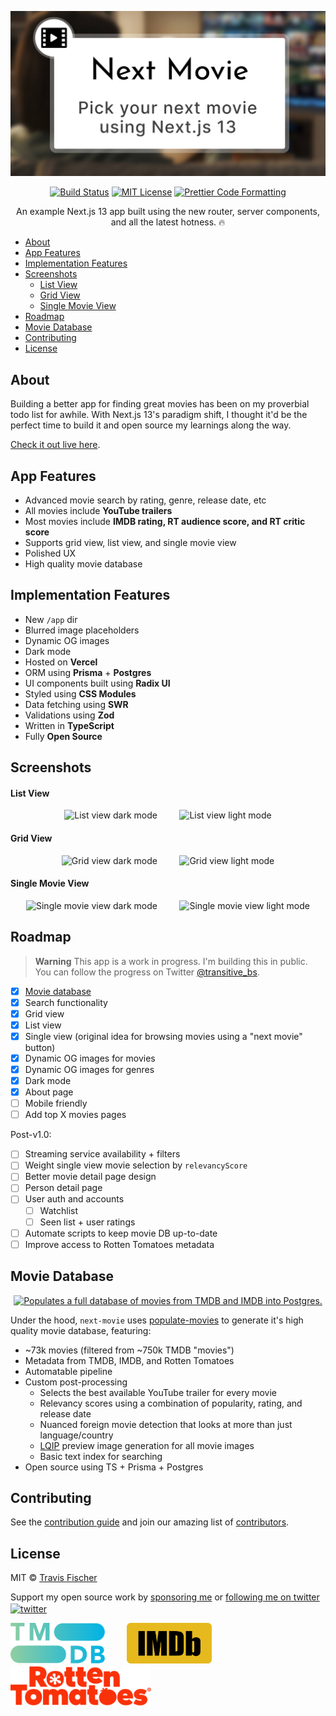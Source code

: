 <p align="center">
  <a href="https://next-movie.transitivebullsh.it">
    <img alt="Pick your next movie using Next.js 13" src="/public/social.jpg">
  </a>
</p>

<p align="center">
  <a href="https://github.com/transitive-bullshit/next-movie/actions/workflows/test.yml"><img alt="Build Status" src="https://github.com/transitive-bullshit/next-movie/actions/workflows/test.yml/badge.svg"></a>
  <a href="https://github.com/transitive-bullshit/next-movie/blob/main/license"><img alt="MIT License" src="https://img.shields.io/badge/license-MIT-blue"></a>
  <a href="https://prettier.io"><img alt="Prettier Code Formatting" src="https://img.shields.io/badge/code_style-prettier-brightgreen.svg"></a>
</p>

<p align="center">
  An example Next.js 13 app built using the new router, server components, and all the latest hotness. 🔥
</p>

- [About](#about)
- [App Features](#app-features)
- [Implementation Features](#implementation-features)
- [Screenshots](#screenshots)
    - [List View](#list-view)
    - [Grid View](#grid-view)
    - [Single Movie View](#single-movie-view)
- [Roadmap](#roadmap)
- [Movie Database](#movie-database)
- [Contributing](#contributing)
- [License](#license)

## About

Building a better app for finding great movies has been on my proverbial todo list for awhile. With Next.js 13's paradigm shift, I thought it'd be the perfect time to build it and open source my learnings along the way.

[Check it out live here](https://next-movie.transitivebullsh.it).

## App Features

- Advanced movie search by rating, genre, release date, etc
- All movies include **YouTube trailers**
- Most movies include **IMDB rating, RT audience score, and RT critic score**
- Supports grid view, list view, and single movie view
- Polished UX
- High quality movie database

## Implementation Features

- New `/app` dir
- Blurred image placeholders
- Dynamic OG images
- Dark mode
- Hosted on **Vercel**
- ORM using **Prisma** + **Postgres**
- UI components built using **Radix UI**
- Styled using **CSS Modules**
- Data fetching using **SWR**
- Validations using **Zod**
- Written in **TypeScript**
- Fully **Open Source**

## Screenshots

#### List View

<p align="center">
  <img alt="List view dark mode" src="https://raw.githubusercontent.com/transitive-bullshit/next-movie/main/public/images/list-view-dark.jpg" width="45%">
&nbsp; &nbsp; &nbsp; &nbsp;
  <img alt="List view light mode" src="https://raw.githubusercontent.com/transitive-bullshit/next-movie/main/public/images/list-view-light.jpg" width="45%">
</p>

#### Grid View

<p align="center">
  <img alt="Grid view dark mode" src="https://raw.githubusercontent.com/transitive-bullshit/next-movie/main/public/images/grid-view-dark.jpg" width="45%">
&nbsp; &nbsp; &nbsp; &nbsp;
  <img alt="Grid view light mode" src="https://raw.githubusercontent.com/transitive-bullshit/next-movie/main/public/images/grid-view-light.jpg" width="45%">
</p>

#### Single Movie View

<p align="center">
  <img alt="Single movie view dark mode" src="https://raw.githubusercontent.com/transitive-bullshit/next-movie/main/public/images/single-view-dark.jpg" width="45%">
&nbsp; &nbsp; &nbsp; &nbsp;
  <img alt="Single movie view light mode" src="https://raw.githubusercontent.com/transitive-bullshit/next-movie/main/public/images/single-view-light.jpg" width="45%">
</p>

## Roadmap

> **Warning**
> This app is a work in progress. I'm building this in public. You can follow the progress on Twitter [@transitive_bs](https://twitter.com/transitive_bs).

- [x] [Movie database](https://github.com/transitive-bullshit/populate-movies)
- [x] Search functionality
- [x] Grid view
- [x] List view
- [x] Single view (original idea for browsing movies using a "next movie" button)
- [x] Dynamic OG images for movies
- [x] Dynamic OG images for genres
- [x] Dark mode
- [x] About page
- [ ] Mobile friendly
- [ ] Add top X movies pages

Post-v1.0:

- [ ] Streaming service availability + filters
- [ ] Weight single view movie selection by `relevancyScore`
- [ ] Better movie detail page design
- [ ] Person detail page
- [ ] User auth and accounts
  - [ ] Watchlist
  - [ ] Seen list + user ratings
- [ ] Automate scripts to keep movie DB up-to-date
- [ ] Improve access to Rotten Tomatoes metadata

## Movie Database

<p align="center">
  <a href="https://github.com/transitive-bullshit/populate-movies">
    <img alt="Populates a full database of movies from TMDB and IMDB into Postgres." src="https://raw.githubusercontent.com/transitive-bullshit/populate-movies/main/media/banner.jpg">
  </a>
</p>

Under the hood, `next-movie` uses [populate-movies](https://github.com/transitive-bullshit/populate-movies) to generate it's high quality movie database, featuring:

- ~73k movies (filtered from ~750k TMDB "movies")
- Metadata from TMDB, IMDB, and Rotten Tomatoes
- Automatable pipeline
- Custom post-processing
  - Selects the best available YouTube trailer for every movie
  - Relevancy scores using a combination of popularity, rating, and release date
  - Nuanced foreign movie detection that looks at more than just language/country
  - [LQIP](https://github.com/transitive-bullshit/lqip-modern) preview image generation for all movie images
  - Basic text index for searching
- Open source using TS + Prisma + Postgres

## Contributing

See the [contribution guide](contributing.md) and join our amazing list of [contributors](https://github.com/transitive-bullshit/next-movie/graphs/contributors).

## License

MIT © [Travis Fischer](https://transitivebullsh.it)

Support my open source work by [sponsoring me](https://github.com/sponsors/transitive-bullshit) or <a href="https://twitter.com/transitive_bs">following me on twitter <img src="https://storage.googleapis.com/saasify-assets/twitter-logo.svg" alt="twitter" height="24px" align="center"></a>

<p>
  <a href="https://developers.themoviedb.org/3/getting-started/introduction"><img alt="TMDB" src="/public/logos/tmdb.svg" height="65"></a>
  &nbsp; &nbsp; &nbsp; &nbsp;
  <a href="https://www.imdb.com/interfaces/"><img alt="IMDB" src="/public/logos/imdb.png" height="65"></a>
  &nbsp; &nbsp; &nbsp; &nbsp;
  <a href="https://www.rottentomatoes.com"><img alt="Rotten Tomatoes" src="/public/logos/rt.png" height="65"></a>
</p>
